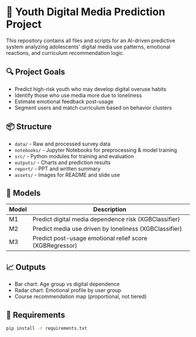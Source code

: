 # 📱 Youth Digital Media Prediction Project

This repository contains all files and scripts for an AI-driven predictive system analyzing adolescents' digital media use patterns, emotional reactions, and curriculum recommendation logic.

## 🔍 Project Goals

- Predict high-risk youth who may develop digital overuse habits
- Identify those who use media more due to loneliness
- Estimate emotional feedback post-usage
- Segment users and match curriculum based on behavior clusters

## 📦 Structure

- `data/` - Raw and processed survey data
- `notebooks/` - Jupyter Notebooks for preprocessing & model training
- `src/` - Python modules for training and evaluation
- `outputs/` - Charts and prediction results
- `report/` - PPT and written summary
- `assets/` - Images for README and slide use

## 🧠 Models

| Model | Description |
|-------|-------------|
| M1    | Predict digital media dependence risk (XGBClassifier) |
| M2    | Predict media use driven by loneliness (XGBClassifier) |
| M3    | Predict post-usage emotional relief score (XGBRegressor) |

## 📈 Outputs

- Bar chart: Age group vs digital dependence
- Radar chart: Emotional profile by user group
- Course recommendation map (proportional, not tiered)

## 🔧 Requirements

```bash
pip install -r requirements.txt

